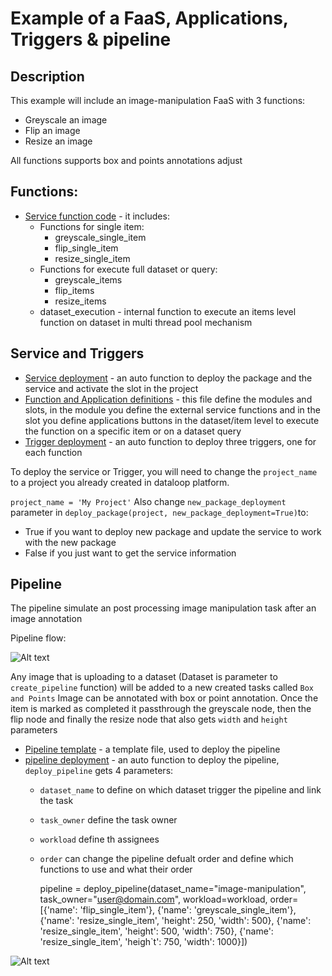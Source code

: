 # Example of a FaaS, Applications, Triggers & pipeline

## Description

This example will include an image-manipulation FaaS with 3 functions: 
* Greyscale an image
* Flip an image
* Resize an image  

All functions supports box and points annotations adjust 

## Functions:
* [Service function code](main.py) - it includes:
   * Functions for single item:
      * greyscale_single_item 
      * flip_single_item
      * resize_single_item 
   * Functions for execute full dataset or query:
      * greyscale_items 
      * flip_items
      * resize_items
   * dataset_execution - internal function to execute an items level function on dataset in multi thread pool mechanism  
   
## Service and Triggers

* [Service deployment](create_service.py) - an auto function to deploy the package and the service and activate the slot in the project
* [Function and Application definitions](modules_definition.py) - this file define the modules and slots, in the module you define the external service functions and in the slot you define applications buttons in the dataset/item level to execute the function on a specific item or on a dataset query 
* [Trigger deployment](pipeline_faas.py) - an auto function to deploy three triggers, one for each function

To deploy the service or Trigger, you will need to change the `project_name` to a project you already created in dataloop platform.

`project_name = 'My Project'`
Also change `new_package_deployment` parameter in `deploy_package(project, new_package_deployment=True)`to:
 * True if you want to deploy new package and update the service to work with the new package
 * False if you just want to get the service information
 
## Pipeline

The pipeline simulate an post processing image manipulation task after an image annotation

Pipeline flow:

![Alt text](assets/pipeline_example.png)

Any image that is uploading to a dataset (Dataset is parameter to `create_pipeline` function) will be added to a new created tasks called `Box and Points`
Image can be annotated with box or point annotation.
Once the item is marked as completed it passthrough the greyscale node, then the flip node and finally the resize node that also gets `width` and `height` parameters     
* [Pipeline template](pipeline_template.json) - a template file, used to deploy the pipeline 
* [pipeline deployment](create_pipeline.py) - an auto function to deploy the pipeline, `deploy_pipeline` gets 4 parameters:
  * `dataset_name` to define on which dataset trigger the pipeline and link the task
  * `task_owner` define the task owner
  * `workload` define th assignees 
  * `order` can change the pipeline defualt order and define which functions to use and what their order   

 
      pipeline = deploy_pipeline(dataset_name="image-manipulation",
                                 task_owner="user@domain.com", workload=workload,
                                 order=[{'name': 'flip_single_item'},
                                        {'name': 'greyscale_single_item'},
                                        {'name': 'resize_single_item', 'height': 250, 'width': 500},
                                        {'name': 'resize_single_item', 'height': 500, 'width': 750},
                                        {'name': 'resize_single_item', 'heigh`t': 750, 'width': 1000}])


![Alt text](assets/pipeline_order_example.png)